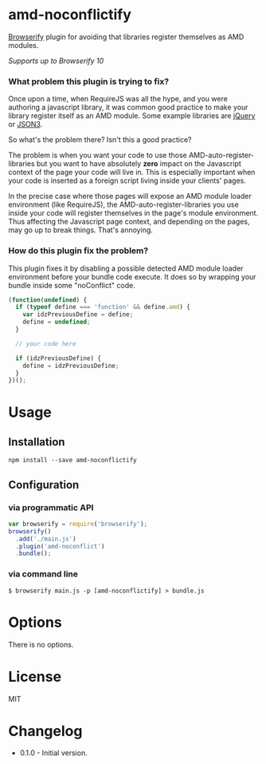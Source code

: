 # amd-noconflictify

[Browserify](http://browserify.org/) plugin for avoiding that libraries register themselves as AMD modules.

*Supports up to Browserify 10*

### What problem this plugin is trying to fix?

Once upon a time, when RequireJS was all the hype, and you were authoring a javascript library, it was common good practice to make your library register itself as an AMD module. Some example libraries are [jQuery](https://github.com/jquery/jquery/blob/master/src/exports/amd.js) or [JSON3](https://github.com/bestiejs/json3/blob/master/lib/json3.js#L907).

So what's the problem there? Isn't this a good practice?

The problem is when you want your code to use those AMD-auto-register-libraries but you want to have absolutely **zero** impact on the Javascript context of the page your code will live in. This is especially important when your code is inserted as a foreign script living inside your clients' pages.

In the precise case where those pages will expose an AMD module loader environment (like RequireJS), the AMD-auto-register-libraries you use inside your code will register themselves in the page's module environment. Thus affecting the Javascript page context, and depending on the pages, may go up to break things. That's annoying.


### How do this plugin fix the problem?

This plugin fixes it by disabling a possible detected AMD module loader environment before your bundle code execute. It does so by wrapping your bundle inside some "noConflict" code.

```js
(function(undefined) {
  if (typeof define === 'function' && define.amd) {
    var idzPreviousDefine = define;
    define = undefined;
  }

  // your code here

  if (idzPreviousDefine) {
    define = idzPreviousDefine;
  }
})();
```

# Usage

## Installation

```
npm install --save amd-noconflictify
```

## Configuration

### via programmatic API

```js
var browserify = require('browserify');
browserify()
  .add('./main.js')
  .plugin('amd-noconflict')
  .bundle();
```

### via command line

```shell
$ browserify main.js -p [amd-noconflictify] > bundle.js
```

# Options

There is no options.

# License

MIT

# Changelog

* 0.1.0 - Initial version.